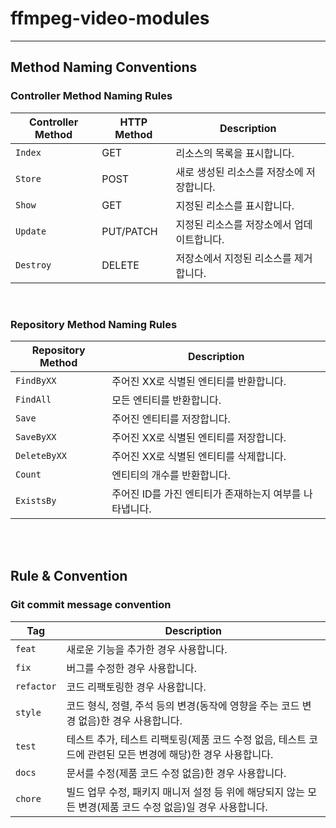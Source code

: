# ffmpeg-video-modules

---

## Method Naming Conventions

### Controller Method Naming Rules

| Controller Method | HTTP Method | Description                           |
|-------------------|-------------|---------------------------------------|
| `Index`           | GET         | 리소스의 목록을 표시합니다.              |
| `Store`           | POST        | 새로 생성된 리소스를 저장소에 저장합니다. |
| `Show`            | GET         | 지정된 리소스를 표시합니다.              |
| `Update`          | PUT/PATCH   | 지정된 리소스를 저장소에서 업데이트합니다. |
| `Destroy`         | DELETE      | 저장소에서 지정된 리소스를 제거합니다.    |

<br>

### Repository Method Naming Rules

| Repository Method | Description                                           |
|-------------------|-------------------------------------------------------|
| `FindByXX`        | 주어진 XX로 식별된 엔티티를 반환합니다.                   |
| `FindAll`         | 모든 엔티티를 반환합니다.                               |
| `Save`            | 주어진 엔티티를 저장합니다.                             |
| `SaveByXX`        | 주어진 XX로 식별된 엔티티를 저장합니다.                   |
| `DeleteByXX`      | 주어진 XX로 식별된 엔티티를 삭제합니다.                   |
| `Count`           | 엔티티의 개수를 반환합니다.                             |
| `ExistsBy`        | 주어진 ID를 가진 엔티티가 존재하는지 여부를 나타냅니다.    |

<br><br>

## Rule & Convention

### Git commit message convention

| Tag        | Description                                         |
|------------|-----------------------------------------------------|
| `feat`     | 새로운 기능을 추가한 경우 사용합니다.                               |
| `fix`      | 버그를 수정한 경우 사용합니다.                                   |
| `refactor` | 코드 리팩토링한 경우 사용합니다.                                  |
| `style`    | 코드 형식, 정렬, 주석 등의 변경(동작에 영향을 주는 코드 변경 없음)한 경우 사용합니다. |
| `test`     | 테스트 추가, 테스트 리팩토링(제품 코드 수정 없음, 테스트 코드에 관련된 모든 변경에 해당)한 경우 사용합니다.                                             |
| `docs`     | 문서를 수정(제품 코드 수정 없음)한 경우 사용합니다.                                             |
| `chore`    | 빌드 업무 수정, 패키지 매니저 설정 등 위에 해당되지 않는 모든 변경(제품 코드 수정 없음)일 경우 사용합니다.                                             |

<br><br>
